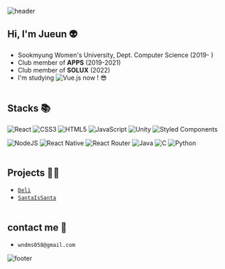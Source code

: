 <!--
**lizuAg/lizuAg** is a ✨ _special_ ✨ repository because its `README.md` (this file) appears on your GitHub profile.

Here are some ideas to get you started:

- 🔭 I’m currently working on ...
- 🌱 I’m currently learning ...
- 👯 I’m looking to collaborate on ...
- 🤔 I’m looking for help with ...
- 💬 Ask me about ...
- 📫 How to reach me: ...
- 😄 Pronouns: ...
- ⚡ Fun fact: ...
-->

![header](https://capsule-render.vercel.app/api?type=waving&color=auto&height=200&section=header&text=Hello%World!👋&fontSize=50&customColorList=0,2,2)

Hi, I'm Jueun 👽
----------------
- Sookmyung Women's University, Dept. Computer Science (2019- )
- Club member of **APPS** (2019-2021)
- Club member of **SOLUX** (2022)  
- I'm studying ![Vue.js](https://img.shields.io/badge/vuejs-%2335495e.svg?style=for-the-badge&logo=vuedotjs&logoColor=%234FC08D) now ! 😎  
 
  
  
Stacks 📚
----------------
![React](https://img.shields.io/badge/react-%2320232a.svg?style=for-the-badge&logo=react&logoColor=%2361DAFB)
![CSS3](https://img.shields.io/badge/css3-%231572B6.svg?style=for-the-badge&logo=css3&logoColor=white)
![HTML5](https://img.shields.io/badge/html5-%23E34F26.svg?style=for-the-badge&logo=html5&logoColor=white)
![JavaScript](https://img.shields.io/badge/javascript-%23323330.svg?style=for-the-badge&logo=javascript&logoColor=%23F7DF1E)
![Unity](https://img.shields.io/badge/unity-%23000000.svg?style=for-the-badge&logo=unity&logoColor=white)
![Styled Components](https://img.shields.io/badge/styled--components-DB7093?style=for-the-badge&logo=styled-components&logoColor=white)

![NodeJS](https://img.shields.io/badge/node.js-6DA55F?style=for-the-badge&logo=node.js&logoColor=white)
![React Native](https://img.shields.io/badge/react_native-%2320232a.svg?style=for-the-badge&logo=react&logoColor=%2361DAFB)
![React Router](https://img.shields.io/badge/React_Router-CA4245?style=for-the-badge&logo=react-router&logoColor=white)
![Java](https://img.shields.io/badge/java-%23ED8B00.svg?style=for-the-badge&logo=java&logoColor=white)
![C](https://img.shields.io/badge/c-%2300599C.svg?style=for-the-badge&logo=c&logoColor=white)
![Python](https://img.shields.io/badge/python-3670A0?style=for-the-badge&logo=python&logoColor=ffdd54)  
 
  
  
Projects 💁‍♀️
----------------
- [```Deli```](https://github.com/TeamDeli/Deli-Front)
- [```SantaIsSanta```](https://github.com/SOLUX-2019/SantaIsSanta)  
 
  
  
contact me 📩
----------------
- ```wndms058@gmail.com```

![footer](https://capsule-render.vercel.app/api?type=waving&color=auto&height=100&section=footer&fontSize=90&customColorList=0,2,2)
